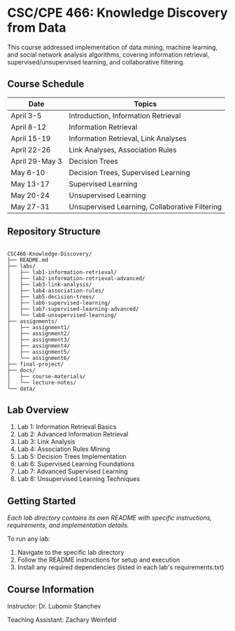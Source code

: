 # CSC/CPE 466: Knowledge Discovery from Data

This course addressed implementation of data mining, machine learning, and social network analysis algorithms, covering information retrieval, supervised/unsupervised learning, and collaborative filtering.


## Course Schedule

| Date           | Topics                                         |
|----------------|------------------------------------------------|
| April 3-5      | Introduction, Information Retrieval            |
| April 8-12     | Information Retrieval                          |
| April 15-19    | Information Retrieval, Link Analyses           |
| April 22-26    | Link Analyses, Association Rules               |
| April 29-May 3 | Decision Trees                                 |
| May 6-10       | Decision Trees, Supervised Learning            |
| May 13-17      | Supervised Learning                            |
| May 20-24      | Unsupervised Learning                          |
| May 27-31      | Unsupervised Learning, Collaborative Filtering |

## Repository Structure


```

CSC466-Knowledge-Discovery/
├── README.md
├── labs/
│   ├── lab1-information-retrieval/
│   ├── lab2-information-retrieval-advanced/
│   ├── lab3-link-analysis/
│   ├── lab4-association-rules/
│   ├── lab5-decision-trees/
│   ├── lab6-supervised-learning/
│   ├── lab7-supervised-learning-advanced/
│   └── lab8-unsupervised-learning/
├── assignments/
│   ├── assignment1/
│   ├── assignment2/
│   ├── assignment3/
│   ├── assignment4/
│   ├── assignment5/
│   └── assignment6/
├── final-project/
├── docs/
│   ├── course-materials/
│   └── lecture-notes/
└── data/

```

## Lab Overview

1. Lab 1: Information Retrieval Basics
2. Lab 2: Advanced Information Retrieval
3. Lab 3: Link Analysis
4. Lab 4: Association Rules Mining
5. Lab 5: Decision Trees Implementation
6. Lab 6: Supervised Learning Foundations
7. Lab 7: Advanced Supervised Learning
8. Lab 8: Unsupervised Learning Techniques

## Getting Started

*Each lab directory contains its own README with specific instructions, requirements, and implementation details.*

To run any lab:
1. Navigate to the specific lab directory
2. Follow the README instructions for setup and execution
3. Install any required dependencies (listed in each lab's requirements.txt)

## Course Information
Instructor: Dr. Lubomir Stanchev

Teaching Assistant: Zachary Weinfeld
